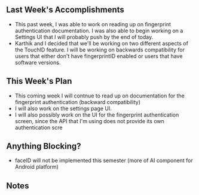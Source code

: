 ## Last Week's Accomplishments

- This past week, I was able to work on reading up on fingerprint authentication documentation. I was also able to begin working on a Settings UI that I will probably push by the end of today.
- Karthik and I decided that we'll be working on two different aspects of the TouchID feature. I will be working on backwards compatibility for users that either don't have fingerprintID enabled or users that have software versions.

## This Week's Plan

- This coming week I will contnue to read up on documentation for the fingerprint authentication (backward compatibility)
- I will also work on the settings page UI.
- I will also possibly work on the UI for the fingerprint authentication screen, since the API that I'm using does not provide its own authentication scre

## Anything Blocking?

- faceID will not be implemented this semester (more of AI component  for Android platform)

## Notes
